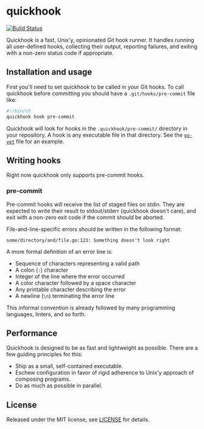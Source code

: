 # quickhook

[![Build Status](https://travis-ci.org/dirk/quickhook.svg?branch=master)](https://travis-ci.org/dirk/quickhook)

Quickhook is a fast, Unix'y, opinionated Git hook runner. It handles running all user-defined hooks, collecting their output, reporting failures, and exiting with a non-zero status code if appropriate.

## Installation and usage

First you'll need to set quickhook to be called in your Git hooks. To call quickhook before committing you should have a `.git/hooks/pre-commit` file like:

```sh
#!/bin/sh
quickhook hook pre-commit
```

Quickhook will look for hooks in the `.quickhook/pre-commit/` directory in your repository. A hook is any executable file in that directory. See the [`go-vet`](.quickhook/pre-commit/go-vet) file for an example.

## Writing hooks

Right now quickhook only supports pre-commit hooks.

### pre-commit

Pre-commit hooks will receive the list of staged files on stdin. They are expected to write their result to stdout/stderr (quickhook doesn't care), and exit with a non-zero exit code if the commit should be aborted.

File-and-line-specific errors should be written in the following format:

```
some/directory/and/file.go:123: Something doesn't look right
```

A more formal definition of an error line is:

- Sequence of characters representing a valid path
- A colon (`:`) character
- Integer of the line where the error occurred
- A color character followed by a space character
- Any printable character describing the error
- A newline (`\n`) terminating the error line

This informal convention is already followed by many programming languages, linters, and so forth.

## Performance

Quickhook is designed to be as fast and lightweight as possible. There are a few guiding principles for this:

- Ship as a small, self-contained executable.
- Eschew configuration in favor of rigid adherence to Unix'y approach of composing programs.
- Do as much as possible in parallel.

## License

Released under the MIT license, see [LICENSE](LICENSE) for details.
